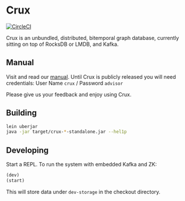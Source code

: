 # Crux

[![CircleCI](https://circleci.com/gh/juxt/crux.svg?style=svg&circle-token=867b84b6d1b4dfff332773f771457349529aee8b)](https://circleci.com/gh/juxt/crux)

Crux is an unbundled, distributed, bitemporal graph database, currently sitting on top of RocksDB or LMDB, and Kafka.

## Manual

Visit and read our [manual](https://juxt.pro/crux/docs/index.html). Until Crux is publicly released you will need credentials: User Name `crux` / Password `advisor`

Please give us your feedback and enjoy using Crux.

## Building

``` sh
lein uberjar
java -jar target/crux-*-standalone.jar --hel1p
```

## Developing

Start a REPL. To run the system with embedded Kafka and ZK:

``` clojure
(dev)
(start)
```

This will store data under `dev-storage` in the checkout directory.
